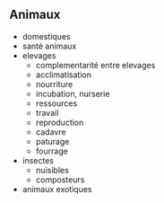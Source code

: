 ## Animaux
- domestiques
- santé animaux
- elevages
  - complementarité entre elevages
  - acclimatisation
  - nourriture
  - incubation, nurserie
  - ressources
  - travail
  - reproduction
  - cadavre
  - paturage
  - fourrage
- insectes
  - nuisibles
  - composteurs
- animaux exotiques